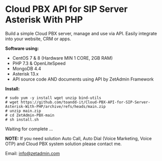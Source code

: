 <h1>Cloud PBX API for SIP Server Asterisk With PHP</h1>
Build a simple Cloud PBX server, manage and use via API. Easily integrate into your website, CRM or apps.

**Software using:**
  - CentOS 7 & 8 (Hardware MIN 1 CORE, 2GB RAM)
  - PHP 7.3 & OpenLiteSpeed
  - MongoDB 4.4
  - Asterisk 13.x
  - API source code AND documents using API by ZetAdmin Framework

**Install:**
```
# sudo yum -y install wget unzip bind-utils
# wget https://github.com/toandd-it/Cloud-PBX-API-for-SIP-Server-Asterisk-With-PHP/archive/refs/heads/main.zip
# unzip main.zip
# cd ZetAdmin-PBX-main
# sh install.sh
```
Waiting for complete ...

**NOTE:**
If you need solution Auto Call, Auto Dial (Voice Marketing, Voice OTP) and Cloud PBX system solution please contact me. 

Email: info@zetadmin.com
